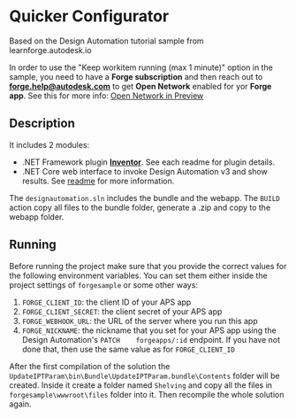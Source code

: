 # Quicker Configurator

Based on the Design Automation tutorial sample from learnforge.autodesk.io 

In order to use the "Keep workitem running (max 1 minute)" option in the sample, you need to have a **Forge subscription** and then reach out to **forge.help@autodesk.com** to get **Open Network** enabled for yor **Forge app**. See this for more info: [Open Network in Preview](https://aps.autodesk.com/blog/open-network-preview) 

## Description

It includes 2 modules:

- .NET Framework plugin **[Inventor](UpdateIPTParam/)**. See each readme for plugin details.
- .NET Core web interface to invoke Design Automation v3 and show results. See [readme](forgesample/) for more information.

The `designautomation.sln` includes the bundle and the webapp. The `BUILD` action copy all files to the bundle folder, generate a .zip and copy to the webapp folder. 

## Running

Before running the project make sure that you provide the correct values for the following environment variables. You can set them either inside the project settings of `forgesample` or some other ways:
1. `FORGE_CLIENT_ID`: the client ID of your APS app
1. `FORGE_CLIENT_SECRET`: the client secret of your APS app
1. `FORGE_WEBHOOK_URL`: the URL of the server where you run this app
1. `FORGE_NICKNAME`: the nickname that you set for your APS app using the Design Automation's `PATCH	forgeapps/:id` endpoint. If you have not done that, then use the same value as for `FORGE_CLIENT_ID`   

After the first compilation of the solution the `UpdateIPTParam\bin\Bundle\UpdateIPTParam.bundle\Contents` folder will be created. Inside it create a folder named `Shelving` and copy all the files in `forgesample\wwwroot\files` folder into it. Then recompile the whole solution again. 
